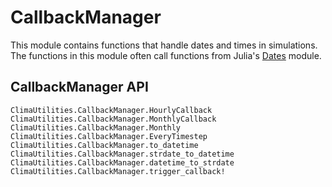 # CallbackManager

This module contains functions that handle dates and times
in simulations. The functions in this module often call
functions from Julia's [Dates](https://docs.julialang.org/en/v1/stdlib/Dates/) module.

## CallbackManager API

```@docs
ClimaUtilities.CallbackManager.HourlyCallback
ClimaUtilities.CallbackManager.MonthlyCallback
ClimaUtilities.CallbackManager.Monthly
ClimaUtilities.CallbackManager.EveryTimestep
ClimaUtilities.CallbackManager.to_datetime
ClimaUtilities.CallbackManager.strdate_to_datetime
ClimaUtilities.CallbackManager.datetime_to_strdate
ClimaUtilities.CallbackManager.trigger_callback!
```
